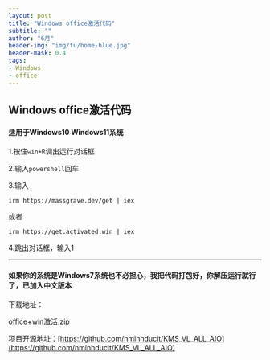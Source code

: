 ```yaml
---
layout: post
title: "Windows office激活代码"
subtitle: ""
author: "6月"
header-img: "img/tu/home-blue.jpg"
header-mask: 0.4
tags:
- Windows
- office
---
```

## Windows office激活代码

#### 适用于Windows10 Windows11系统

1.按住`win+R`调出运行对话框

2.输入`powershell`回车

3.输入

```SH
irm https://massgrave.dev/get | iex
```

或者

```SH
irm https://get.activated.win | iex
```

4.跳出对话框，输入1

---

#### 如果你的系统是Windows7系统也不必担心，我把代码打包好，你解压运行就行了，已加入中文版本
下载地址：

[office+win激活.zip](https://wwqo.lanzouo.com/ifIOf2xpz1kh)

项目开源地址：[https://github.com/nminhducit/KMS_VL_ALL_AIO](https://github.com/nminhducit/KMS_VL_ALL_AIO)

